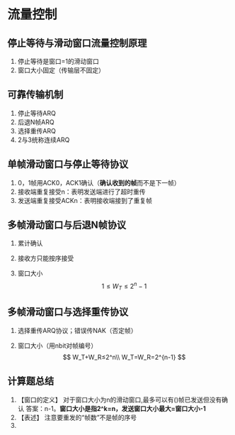 # 流量控制

## 停止等待与滑动窗口流量控制原理

1. 停止等待是窗口=1的滑动窗口
2. 窗口大小固定（传输层不固定）

## 可靠传输机制

1. 停止等待ARQ
2. 后退N帧ARQ
3. 选择重传ARQ
4. 2与3统称连续ARQ

## 单帧滑动窗口与停止等待协议

1. 0，1帧用ACK0，ACK1确认（**确认收到的帧**而不是下一帧）
2. 接收端重复接受n：表明发送端进行了超时重传
3. 发送端重复接受ACKn：表明接收端接到了重复帧

## 多帧滑动窗口与后退N帧协议

1. 累计确认

2. 接收方只能按序接受

3. 窗口大小
   $$
   1≤W_T≤2^n-1
   $$

## 多帧滑动窗口与选择重传协议

1. 选择重传ARQ协议；错误传NAK（否定帧）

2. 窗口大小（用nbit对帧编号）
   $$
   W_T+W_R≤2^n\\
   W_T=W_R=2^{n-1}
   $$

## 计算题总结

1. 【窗口的定义】
   对于窗口大小为n的滑动窗口,最多可以有()帧已发送但没有确认
   答案：n-1。**窗口大小是指2^k=n，发送窗口大小最大=窗口大小-1**
2. 【表述】
   注意要重发的“帧数”不是帧的序号
3. 